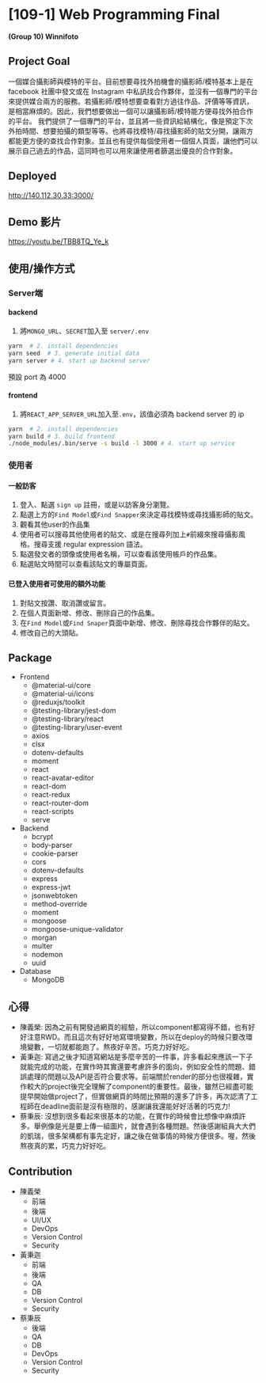 # [109-1] Web Programming Final
**(Group 10) Winnifoto**
## Project Goal
一個媒合攝影師與模特的平台。目前想要尋找外拍機會的攝影師/模特基本上是在 facebook 社團中發文或在 Instagram 中私訊找合作夥伴，並沒有一個專門的平台來提供媒合兩方的服務。若攝影師/模特想要查看對方過往作品、評價等等資訊，是相當麻煩的。因此，我們想要做出一個可以讓攝影師/模特能方便尋找外拍合作的平台。
我們提供了一個專門的平台，並且將一些資訊給結構化，像是預定下次外拍時間、想要拍攝的類型等等。也將尋找模特/尋找攝影師的貼文分開，讓兩方都能更方便的查找合作對象。並且也有提供每個使用者一個個人頁面，讓他們可以展示自己過去的作品，這同時也可以用來讓使用者篩選出優良的合作對象。

## Deployed
http://140.112.30.33:3000/
## Demo 影片
https://youtu.be/TBB8TQ_Ye_k
## 使用/操作方式
### Server端
#### backend

1. 將`MONGO_URL`、`SECRET`加入至 `server/.env`
```bash
yarn  # 2. install dependencies
yarn seed  # 3. generate initial data
yarn server # 4. start up backend server
```
預設 port 為 4000

#### frontend
1. 將`REACT_APP_SERVER_URL`加入至`.env`，該值必須為 backend server 的 ip

```bash
yarn  # 2. install dependencies
yarn build # 3. build frontend
./node_modules/.bin/serve -s build -l 3000 # 4. start up service
```

### 使用者
#### 一般訪客
1. 登入、點選 `sign up` 註冊，或是以訪客身分瀏覽。
2. 點選上方的`Find Model`或`Find Snapper`來決定尋找模特或尋找攝影師的貼文。
3. 觀看其他user的作品集
4. 使用者可以搜尋其他使用者的貼文、或是在搜尋列加上`#`前綴來搜尋攝影風格。搜尋支援 regular expression 語法。
5. 點選發文者的頭像或使用者名稱，可以查看該使用帳戶的作品集。
6. 點選貼文時間可以查看該貼文的專屬頁面。
#### 已登入使用者可使用的額外功能
1. 對貼文按讚、取消讚或留言。
2. 在個人頁面新增、修改、刪除自己的作品集。
3. 在`Find Model`或`Find Snaper`頁面中新增、修改、刪除尋找合作夥伴的貼文。
4. 修改自己的大頭貼。

## Package
* Frontend
    - @material-ui/core
    - @material-ui/icons
    - @reduxjs/toolkit
    - @testing-library/jest-dom
    - @testing-library/react
    - @testing-library/user-event
    - axios
    - clsx
    - dotenv-defaults
    - moment
    - react
    - react-avatar-editor
    - react-dom
    - react-redux
    - react-router-dom
    - react-scripts
    - serve
* Backend
    - bcrypt
    - body-parser
    - cookie-parser
    - cors
    - dotenv-defaults
    - express
    - express-jwt
    - jsonwebtoken
    - method-override
    - moment
    - mongoose
    - mongoose-unique-validator
    - morgan
    - multer
    - nodemon
    - uuid
* Database
    - MongoDB

## 心得
* 陳義榮: 因為之前有開發過網頁的經驗，所以component都寫得不錯，也有好好注意RWD。而且這次有好好地寫環境變數，所以在deploy的時候只要改環境變數，一切就都能跑了。熬夜好辛苦。巧克力好好吃。
* 黃秉迦: 寫過之後才知道寫網站是多麼辛苦的一件事，許多看起來應該一下子就能完成的功能，在實作時其實還要考慮許多的面向，例如安全性的問題、錯誤處理的問題以及API是否符合要求等。前端關於render的部分也很複雜，實作較大的project後完全理解了component的重要性。最後，雖然已經盡可能提早開始做project了，但實做網頁的時間比預期的還多了許多，再次認清了工程師在deadline面前是沒有極限的，感謝讓我還能好好活著的巧克力!
* 蔡秉辰: 沒想到很多看起來很基本的功能，在實作的時候會比想像中麻煩許多。舉例像是光是要上傳一組圖片，就會遇到各種問題。然後感謝組員大大們的凱瑞，很多架構都有事先定好，讓之後在做事情的時候方便很多。喔，然後熬夜真的累，巧克力好好吃。
## Contribution
* 陳義榮
    * 前端
    * 後端
    * UI/UX
    * DevOps
    * Version Control
    * Security
* 黃秉迦
    * 前端
    * 後端
    * QA
    * DB
    * Version Control
    * Security
* 蔡秉辰
    * 後端
    * QA
    * DB
    * DevOps
    * Version Control
    * Security
